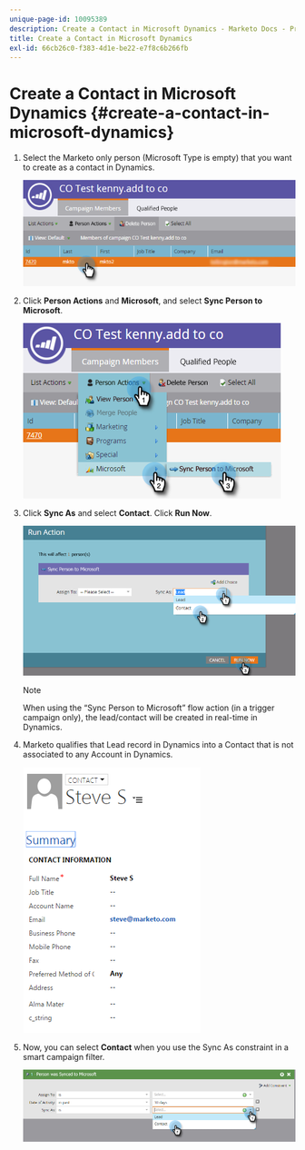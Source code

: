 ```yaml
---
unique-page-id: 10095389
description: Create a Contact in Microsoft Dynamics - Marketo Docs - Product Documentation
title: Create a Contact in Microsoft Dynamics
exl-id: 66cb26c0-f383-4d1e-be22-e7f8c6b266fb
---
```

# Create a Contact in Microsoft Dynamics {#create-a-contact-in-microsoft-dynamics}

1. Select the Marketo only person (Microsoft Type is empty) that you want to create as a contact in Dynamics.

   ![](assets/one.png)

1. Click **Person Actions** and **Microsoft**, and select **Sync Person to Microsoft**.

   ![](assets/two.png)

1. Click **Sync As** and select **Contact**. Click **Run Now**.

   ![](assets/three.png)

   >[!NOTE]
   >
   >When using the “Sync Person to Microsoft” flow action (in a trigger campaign only), the lead/contact will be created in real-time in Dynamics.

1. Marketo qualifies that Lead record in Dynamics into a Contact that is not associated to any Account in Dynamics.

   ![](assets/image2015-10-23-9-3a43-3a33.png)

1. Now, you can select **Contact** when you use the Sync As constraint in a smart campaign filter.

   ![](assets/five.png)
